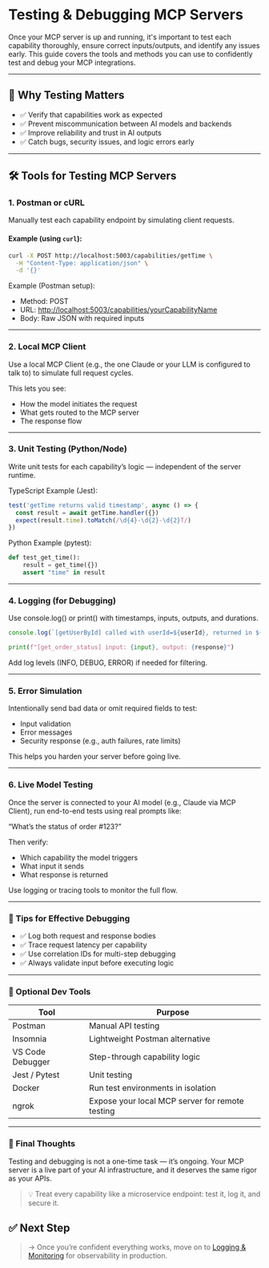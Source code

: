 # Testing & Debugging MCP Servers

Once your MCP server is up and running, it's important to test each capability thoroughly, ensure correct inputs/outputs, and identify any issues early. This guide covers the tools and methods you can use to confidently test and debug your MCP integrations.

---

## 🧪 Why Testing Matters

- ✅ Verify that capabilities work as expected
- ✅ Prevent miscommunication between AI models and backends
- ✅ Improve reliability and trust in AI outputs
- ✅ Catch bugs, security issues, and logic errors early

---

## 🛠️ Tools for Testing MCP Servers

### 1. **Postman** or **cURL**

Manually test each capability endpoint by simulating client requests.

#### Example (using `curl`):

```bash
curl -X POST http://localhost:5003/capabilities/getTime \
  -H "Content-Type: application/json" \
  -d '{}'
 ```

Example (Postman setup):

- Method: POST
- URL: [http://localhost:5003/capabilities/yourCapabilityName](http://localhost:5003/capabilities/yourCapabilityName)
- Body: Raw JSON with required inputs

---

### 2. Local MCP Client

Use a local MCP Client (e.g., the one Claude or your LLM is configured to talk to) to simulate full request cycles.

This lets you see:

- How the model initiates the request
- What gets routed to the MCP server
- The response flow

---

### 3. Unit Testing (Python/Node)

Write unit tests for each capability’s logic — independent of the server runtime.

TypeScript Example (Jest):

```ts
test('getTime returns valid timestamp', async () => {
  const result = await getTime.handler({})
  expect(result.time).toMatch(/\d{4}-\d{2}-\d{2}T/)
})
```

Python Example (pytest):

```python
def test_get_time():
    result = get_time({})
    assert "time" in result
```

---

### 4. Logging (for Debugging)

Use console.log() or print() with timestamps, inputs, outputs, and durations.

```ts
console.log(`[getUserById] called with userId=${userId}, returned in ${duration}ms`)
```

```python
print(f"[get_order_status] input: {input}, output: {response}")
```

Add log levels (INFO, DEBUG, ERROR) if needed for filtering.

---

### 5. Error Simulation

Intentionally send bad data or omit required fields to test:

- Input validation
- Error messages
- Security response (e.g., auth failures, rate limits)

This helps you harden your server before going live.

---

### 6. Live Model Testing

Once the server is connected to your AI model (e.g., Claude via MCP Client), run end-to-end tests using real prompts like:

“What’s the status of order #123?”

Then verify:

- Which capability the model triggers
- What input it sends
- What response is returned

Use logging or tracing tools to monitor the full flow.

---

### 🔄 Tips for Effective Debugging

- ✅ Log both request and response bodies
- ✅ Trace request latency per capability
- ✅ Use correlation IDs for multi-step debugging
- ✅ Always validate input before executing logic

---

### 🧰 Optional Dev Tools

| Tool | Purpose |
| --- | --- |
| Postman | Manual API testing |
| Insomnia | Lightweight Postman alternative |
| VS Code Debugger | Step-through capability logic |
| Jest / Pytest | Unit testing |
| Docker | Run test environments in isolation |
| ngrok | Expose your local MCP server for remote testing |

---

### 🧠 Final Thoughts

Testing and debugging is not a one-time task — it’s ongoing. Your MCP server is a live part of your AI infrastructure, and it deserves the same rigor as your APIs.

> 💡 Treat every capability like a microservice endpoint: test it, log it, and secure it.

## ✅ Next Step

> → Once you’re confident everything works, move on to [Logging & Monitoring](../advanced-topics/logging-monitoring.md) for observability in production.
